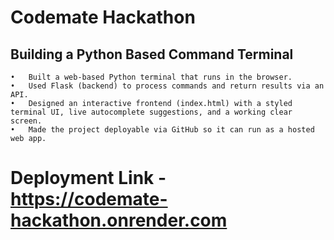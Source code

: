 # Codemate Hackathon 

## Building a Python Based Command Terminal

	•	Built a web-based Python terminal that runs in the browser.
	•	Used Flask (backend) to process commands and return results via an API.
	•	Designed an interactive frontend (index.html) with a styled terminal UI, live autocomplete suggestions, and a working clear screen.
	•	Made the project deployable via GitHub so it can run as a hosted web app.

# Deployment Link - https://codemate-hackathon.onrender.com
